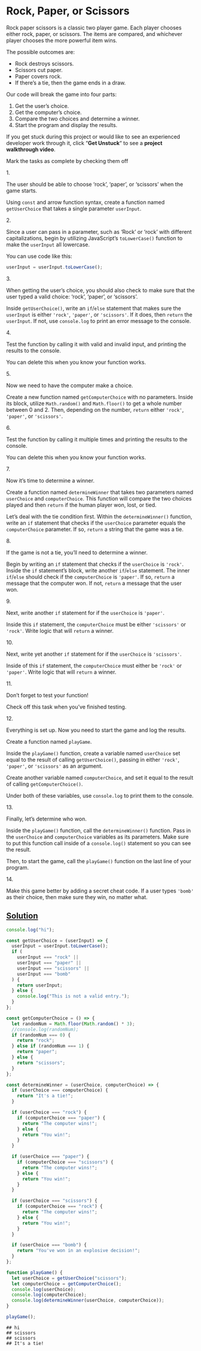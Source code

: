 # Rock, Paper, or Scissors

Rock paper scissors is a classic two player game. Each player chooses
either rock, paper, or scissors. The items are compared, and whichever
player chooses the more powerful item wins.

The possible outcomes are:

- Rock destroys scissors.
- Scissors cut paper.
- Paper covers rock.
- If there’s a tie, then the game ends in a draw.

Our code will break the game into four parts:

1.  Get the user’s choice.
2.  Get the computer’s choice.
3.  Compare the two choices and determine a winner.
4.  Start the program and display the results.

If you get stuck during this project or would like to see an experienced
developer work through it, click “**Get Unstuck**“ to see a **project
walkthrough video**.



Mark the tasks as complete by checking them off

1\.

The user should be able to choose ‘rock’, ‘paper’, or ‘scissors’ when
the game starts.

Using `const` and arrow function syntax, create a function named
`getUserChoice` that takes a single parameter `userInput`.

2\.

Since a user can pass in a parameter, such as ‘Rock’ or ‘rock’ with
different capitalizations, begin by utilizing JavaScript’s
`toLowerCase()` function to make the `userInput` all lowercase.

You can use code like this:

``` js
userInput = userInput.toLowerCase();
```

3\.

When getting the user’s choice, you should also check to make sure that
the user typed a valid choice: ‘rock’, ‘paper’, or ‘scissors’.

Inside `getUserChoice()`, write an `if`/`else` statement that makes sure
the `userInput` is either `'rock'`, `'paper'`, or `'scissors'`. If it
does, then `return` the `userInput`. If not, use `console.log` to print
an error message to the console.

4\.

Test the function by calling it with valid and invalid input, and
printing the results to the console.

You can delete this when you know your function works.

5\.

Now we need to have the computer make a choice.

Create a new function named `getComputerChoice` with no parameters.
Inside its block, utilize `Math.random()` and `Math.floor()` to get a
whole number between 0 and 2. Then, depending on the number, `return`
either `'rock'`, `'paper'`, or `'scissors'`.

6\.

Test the function by calling it multiple times and printing the results
to the console.

You can delete this when you know your function works.

7\.

Now it’s time to determine a winner.

Create a function named `determineWinner` that takes two parameters
named `userChoice` and `computerChoice`. This function will compare the
two choices played and then `return` if the human player won, lost, or
tied.

Let’s deal with the tie condition first. Within the `determineWinner()`
function, write an `if` statement that checks if the `userChoice`
parameter equals the `computerChoice` parameter. If so, `return` a
string that the game was a tie.

8\.

If the game is not a tie, you’ll need to determine a winner.

Begin by writing an `if` statement that checks if the `userChoice` is
`'rock'`. Inside the `if` statement’s block, write another `if`/`else`
statement. The inner `if`/`else` should check if the `computerChoice` is
`'paper'`. If so, `return` a message that the computer won. If not,
`return` a message that the user won.

9\.

Next, write another `if` statement for if the `userChoice` is `'paper'`.

Inside this `if` statement, the `computerChoice` must be either
`'scissors'` or `'rock'`. Write logic that will `return` a winner.

10\.

Next, write yet another `if` statement for if the `userChoice` is
`'scissors'`.

Inside of this `if` statement, the `computerChoice` must either be
`'rock'` or `'paper'`. Write logic that will `return` a winner.

11\.

Don’t forget to test your function!

Check off this task when you’ve finished testing.

12\.

Everything is set up. Now you need to start the game and log the
results.

Create a function named `playGame`.

Inside the `playGame()` function, create a variable named `userChoice`
set equal to the result of calling `getUserChoice()`, passing in either
`'rock'`, `'paper'`, or `'scissors'` as an argument.

Create another variable named `computerChoice`, and set it equal to the
result of calling `getComputerChoice()`.

Under both of these variables, use `console.log` to print them to the
console.

13\.

Finally, let’s determine who won.

Inside the `playGame()` function, call the `determineWinner()` function.
Pass in the `userChoice` and `computerChoice` variables as its
parameters. Make sure to put this function call inside of a
`console.log()` statement so you can see the result.

Then, to start the game, call the `playGame()` function on the last line
of your program.

14\.

Make this game better by adding a secret cheat code. If a user types
`'bomb'` as their choice, then make sure they win, no matter what.

## [Solution](rock-paper-scissors-javascript.js)

``` javascript
console.log("hi");

const getUserChoice = (userInput) => {
  userInput = userInput.toLowerCase();
  if (
    userInput === "rock" ||
    userInput === "paper" ||
    userInput === "scissors" ||
    userInput === "bomb"
  ) {
    return userInput;
  } else {
    console.log("This is not a valid entry.");
  }
};

const getComputerChoice = () => {
  let randomNum = Math.floor(Math.random() * 3);
  //console.log(randomNum);
  if (randomNum === 0) {
    return "rock";
  } else if (randomNum === 1) {
    return "paper";
  } else {
    return "scissors";
  }
};

const determineWinner = (userChoice, computerChoice) => {
  if (userChoice === computerChoice) {
    return "It's a tie!";
  }

  if (userChoice === "rock") {
    if (computerChoice === "paper") {
      return "The computer wins!";
    } else {
      return "You win!";
    }
  }

  if (userChoice === "paper") {
    if (computerChoice === "scissors") {
      return "The computer wins!";
    } else {
      return "You win!";
    }
  }

  if (userChoice === "scissors") {
    if (computerChoice === "rock") {
      return "The computer wins!";
    } else {
      return "You win!";
    }
  }

  if (userChoice === "bomb") {
    return "You've won in an explosive decision!";
  }
};

function playGame() {
  let userChoice = getUserChoice("scissors");
  let computerChoice = getComputerChoice();
  console.log(userChoice);
  console.log(computerChoice);
  console.log(determineWinner(userChoice, computerChoice));
}

playGame();
```

    ## hi
    ## scissors
    ## scissors
    ## It's a tie!
